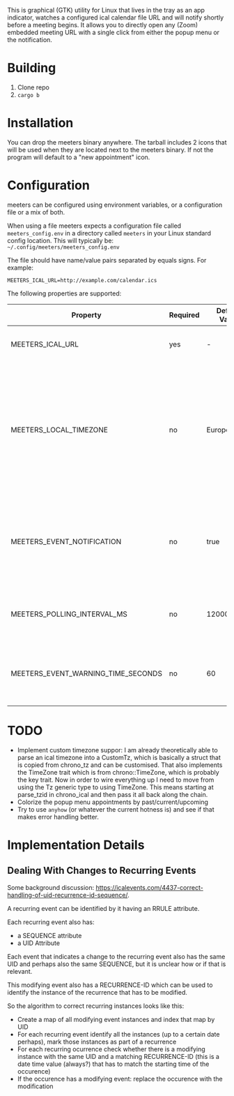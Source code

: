 This is graphical (GTK) utility for Linux that lives in the tray as an app indicator, watches a configured ical calendar file URL and will notify shortly before a meeting begins. It allows you to directly open any (Zoom) embedded meeting URL with a single click from either the popup menu or the notification.

# Building

1. Clone repo
1. `cargo b`

# Installation

You can drop the meeters binary anywhere. The tarball includes 2 icons that will be used when they are located next to the meeters binary. If not the program will default to a "new appointment" icon.

# Configuration

meeters can be configured using environment variables, or a configuration file or a mix of both.

When using a file meeters expects a configuration file called `meeters_config.env` in a directory called `meeters` in your Linux standard config location. This will typically be: `~/.config/meeters/meeters_config.env`

The file should have name/value pairs separated by equals signs. For example:

```
MEETERS_ICAL_URL=http://example.com/calendar.ics
```

The following properties are supported:

| Property | Required | Default Value | Description |
|----------|----------|---------------|-------------|
| MEETERS_ICAL_URL | yes | - | The HTTP URL to your ical calendar |
| MEETERS_LOCAL_TIMEZONE | no | Europe/Berlin | The local timezone where all times will be converted to. Make sure you set this to a valid IANA timezone identifier if you are not in the default timezone |
| MEETERS_EVENT_NOTIFICATION | no | true | Whether or not an upcoming event should be announced with a sticky notification ("true" or "false") | 
| MEETERS_POLLING_INTERVAL_MS | no | 120000 | The time in milliseconds between two fetches of the ical calendar. |
| MEETERS_EVENT_WARNING_TIME_SECONDS | no | 60 | The time in seconds before the next meeting to show the notification. |

# TODO

* Implement custom timezone suppor: I  am already theoretically able to parse an ical timezone into a CustomTz, which is basically a struct that is copied from chrono_tz and can be customised. That also implements the TimeZone trait which is from chrono::TimeZone, which is probably the key trait. Now in order to wire everything up I need to move from using the Tz generic type to using TimeZone. This means starting at parse_tzid in chrono_ical and then pass it all back along the chain.
* Colorize the popup menu appointments by past/current/upcoming
* Try to use `anyhow` (or whatever the current hotness is) and see if that makes error handling better.

# Implementation Details

## Dealing With Changes to Recurring Events

Some background discussion: <https://icalevents.com/4437-correct-handling-of-uid-recurrence-id-sequence/>.

A recurring event can be identified by it having an RRULE attribute.

Each recurring event also has:
* a SEQUENCE attribute
* a UID Attribute

Each event that indicates a change to the recurring event also has the same UID and perhaps also the same SEQUENCE, but it is unclear how or if that is relevant.

This modifying event also has a RECURRENCE-ID which can be used to identify the instance of the recurrence that has to be modified.

So the algorithm to correct recurring instances looks like this:
* Create a map of all modifying event instances and index that map by UID
* For each recurring event identify all the instances (up to a certain date perhaps), mark those instances as part of a recurrence
* For each recurring ocurrence check whether there is a modifying instance with the same UID and a matching RECURRENCE-ID (this is a date time value (always?) that has to match the starting time of the occurence)
* If the occurence has a modifying event: replace the occurence with the modification


